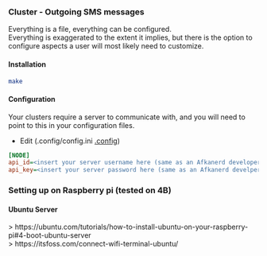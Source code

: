 ### Cluster - Outgoing SMS messages
Everything is a file, everything can be configured. \
Everything is exaggerated to the extent it implies, but there is the option to configure aspects a user will most likely need to customize.
#### Installation
```bash
make
```
#### Configuration
<p>
Your clusters require a server to communicate with, and you will need to point to this in your configuration files.</p>

- Edit (.config/config.ini [.config](example.config.ini))
```ini
[NODE]
api_id=<insert your server username here (same as an Afkanerd developer Auth ID)
api_key=<insert your server password here (same as an Afkanerd develper Auth Key)
```


<h3>Setting up on Raspberry pi (tested on 4B)</h3>
<h4>Ubuntu Server</h4>
> https://ubuntu.com/tutorials/how-to-install-ubuntu-on-your-raspberry-pi#4-boot-ubuntu-server<br>
> https://itsfoss.com/connect-wifi-terminal-ubuntu/
